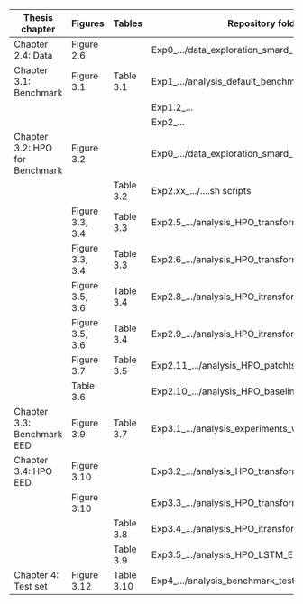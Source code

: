 | Thesis chapter  | Figures | Tables | Repository folder
| ----------------------------- | ----------------- | --------- | ------------------------------------------------- | 
| Chapter 2.4: Data             | Figure 2.6        |           | Exp0_.../data_exploration_smard_DE.ipynb          | 
| Chapter 3.1: Benchmark        | Figure 3.1        | Table 3.1 | Exp1_.../analysis_default_benchmark_ED.ipynb      | 
|                               |                   |           | Exp1.2_...                                        | 
|                               |                   |           | Exp2_...                                          | 
| Chapter 3.2: HPO for Benchmark| Figure 3.2        |           | Exp0_.../data_exploration_smard_DE.ipynb          | 
|                               |                   | Table 3.2 | Exp2.xx_.../....sh scripts                        | 
|                               | Figure 3.3, 3.4   | Table 3.3 | Exp2.5_.../analysis_HPO_transformer_h24_ED.ipynb  | 
|                               | Figure 3.3, 3.4   | Table 3.3 | Exp2.6_.../analysis_HPO_transformer_h336_ED.ipynb | 
|                               | Figure 3.5, 3.6   | Table 3.4 | Exp2.8_.../analysis_HPO_itransformer_h24_ED.ipynb | 
|                               | Figure 3.5, 3.6   | Table 3.4 | Exp2.9_.../analysis_HPO_itransformer_h336_ED.ipynb| 
|                               | Figure 3.7        | Table 3.5 | Exp2.11_.../analysis_HPO_patchtst_h192_ED.ipynb   | 
|                               | Table 3.6         |           | Exp2.10_.../analysis_HPO_baselines_ED.ipynb       | 
| Chapter 3.3: Benchmark EED    | Figure 3.9        | Table 3.7 | Exp3.1_.../analysis_experiments_weather_EED.ipynb | 
| Chapter 3.4: HPO EED          | Figure 3.10       |           | Exp3.2_.../analysis_HPO_transformer_EED.ipynb     | 
|                               | Figure 3.10       |           | Exp3.3_.../analysis_HPO_transformer_2_EED.ipynb   | 
|                               |                   | Table 3.8 | Exp3.4_.../analysis_HPO_itransformer_EED.ipynb    | 
|                               |                   | Table 3.9 | Exp3.5_.../analysis_HPO_LSTM_EED.ipynb            | 
| Chapter 4: Test set           | Figure 3.12       | Table 3.10| Exp4_.../analysis_benchmark_test_set.ipynb        | 
